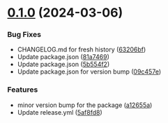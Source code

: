 # [0.1.0](https://github.com/abc-utils/dynamic-module-federation/compare/v0.0.2...v0.1.0) (2024-03-06)


### Bug Fixes

* CHANGELOG.md for fresh history ([63206bf](https://github.com/abc-utils/dynamic-module-federation/commit/63206bf40cf1c90c5996d3aab9782a776e953797))
* Update package.json ([81a7469](https://github.com/abc-utils/dynamic-module-federation/commit/81a746916b1daeb4687d559b0ea4ea4ac16ca764))
* Update package.json ([5b554f2](https://github.com/abc-utils/dynamic-module-federation/commit/5b554f2a2d41eb579a89a783117ed4443ea33049))
* Update package.json for version bump ([09c457e](https://github.com/abc-utils/dynamic-module-federation/commit/09c457e2af738e7870f67101b8fb6cadf7c9ae8c))


### Features

* minor version bump for the package ([a12655a](https://github.com/abc-utils/dynamic-module-federation/commit/a12655a1a336fe33f6414ee84f5ebd531e2fd71f))
* Update release.yml ([5af8fd8](https://github.com/abc-utils/dynamic-module-federation/commit/5af8fd8c9b6acc735d852549813750b6cb1cfd49))
